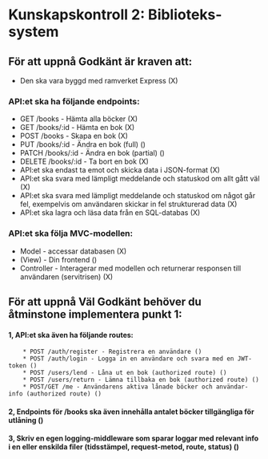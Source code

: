 # Kunskapskontroll 2: Biblioteks-system

## För att uppnå Godkänt är kraven att:

- Den ska vara byggd med ramverket Express (X)
### API:et ska ha följande endpoints:
- GET /books - Hämta alla böcker (X)
- GET /books/:id - Hämta en bok (X)
- POST /books - Skapa en bok (X)
- PUT /books/:id - Ändra en bok (full) ()
- PATCH /books/:id - Ändra en bok (partial) ()
- DELETE /books/:id - Ta bort en bok (X)
- API:et ska endast ta emot och skicka data i JSON-format (X)
- API:et ska svara med lämpligt meddelande och statuskod om allt gått väl (X)
- API:et ska svara med lämpligt meddelande och statuskod om något går fel, exempelvis om användaren skickar in fel strukturerad data (X)
- API:et ska lagra och läsa data från en SQL-databas (X)
### API:et ska följa MVC-modellen:
- Model - accessar databasen (X)
- (View) - Din frontend ()
- Controller - Interagerar med modellen och returnerar responsen till användaren (servitrisen) (X)

## För att uppnå Väl Godkänt behöver du åtminstone implementera punkt 1:

#### 1, API:et ska även ha följande routes:
        * POST /auth/register - Registrera en användare ()
        * POST /auth/login - Logga in en användare och svara med en JWT-token ()
        * POST /users/lend - Låna ut en bok (authorized route) ()
        * POST /users/return - Lämna tillbaka en bok (authorized route) ()
        * POST/GET /me - Användarens aktiva lånade böcker och användar-info (authorized route) ()
#### 2, Endpoints för /books ska även innehålla antalet böcker tillgängliga för utlåning ()
#### 3, Skriv en egen logging-middleware som sparar loggar med relevant info i en eller enskilda filer (tidsstämpel, request-metod, route, status) ()